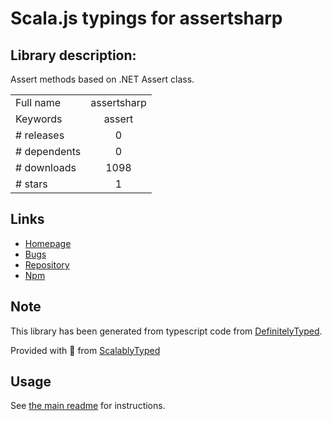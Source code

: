 
# Scala.js typings for assertsharp


## Library description:
Assert methods based on .NET Assert class.

|                    |                 |
| ------------------ | :-------------: |
| Full name          | assertsharp |
| Keywords           | assert |
| # releases         | 0 |
| # dependents       | 0 |
| # downloads        | 1098 |
| # stars            | 1 |

## Links
- [Homepage](https://github.com/brunolm/AssertSharp#readme)
- [Bugs](https://github.com/brunolm/AssertSharp/issues)
- [Repository](https://github.com/brunolm/AssertSharp)
- [Npm](https://www.npmjs.com/package/assertsharp)
    


## Note
This library has been generated from typescript code from [DefinitelyTyped](https://definitelytyped.org).

Provided with :purple_heart: from [ScalablyTyped](https://github.com/oyvindberg/ScalablyTyped)

## Usage
See [the main readme](../../readme.md) for instructions.


